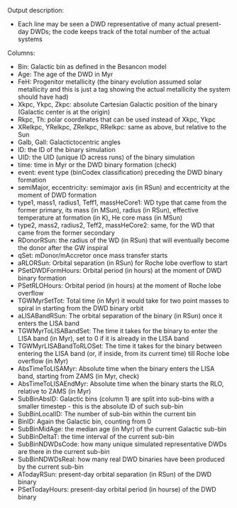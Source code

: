 Output description:
- Each line may be seen a DWD representative of many actual present-day DWDs; the code keeps track of the total number of the actual systems

Columns:
- Bin: Galactic bin as defined in the Besancon model
- Age: The age of the DWD in Myr
- FeH: Progenitor metallicity (the binary evolution assumed solar metallicity and this is just a tag showing the actual metallicity the system should have had)
- Xkpc, Ykpc, Zkpc: absolute Cartesian Galactic position of the binary (Galactic center is at the origin)
- Rkpc, Th: polar coordinates that can be used instead of Xkpc, Ykpc
- XRelkpc, YRelkpc, ZRelkpc, RRelkpc: same as above, but relative to the Sun
- Galb, Gall: Galactictocentric angles
- ID: the ID of the binary simulation
- UID: the UID (unique ID acress runs) of the binary simulation
- time: time in Myr or the DWD binary formation (check)
- event: event type (binCodex classification) preceding the DWD binary formation
- semiMajor, eccentricity: semimajor axis (in RSun) and eccentricity at the moment of DWD formation
- type1, mass1, radius1, Teff1, massHeCore1: WD type that came from the former primary, its mass (in MSun), radius (in RSun), effective temperature at formation (in K), He core mass (in MSun)
- type2, mass2, radius2, Teff2, massHeCore2: same, for the WD that came from the former secondary
- RDonorRSun: the radius of the WD (in RSun) that will eventually become the donor after the GW inspiral
- qSet: mDonor/mAccretor once mass transfer starts
- aRLORSun: Orbital separation (in RSun) for Roche lobe overflow to start
- PSetDWDFormHours: Orbital period (in hours) at the moment of DWD binary formation
- PSetRLOHours: Orbital period (in hours) at the moment of Roche lobe overflow
- TGWMyrSetTot: Total time (in Myr) it would take for two point masses to spiral in starting from the DWD binary orbit
- aLISABandRSun: The orbital separation of the binary (in RSun) once it enters the LISA band
- TGWMyrToLISABandSet: The time it takes for the binary to enter the LISA band (in Myr), set to 0 if it is already in the LISA band
- TGWMyrLISABandToRLOSet: The time it takes for the binary between entering the LISA band (or, if inside, from its current time) till Roche lobe overflow (in Myr)
- AbsTimeToLISAMyr: Absolute time when the binary enters the LISA band, starting from ZAMS (in Myr, check)
- AbsTimeToLISAEndMyr: Absolute time when the binary starts the RLO, relative to ZAMS (in Myr)
- SubBinAbsID: Galactic bins (column 1) are split into sub-bins with a smaller timestep - this is the absolute ID of such sub-bin
- SubBinLocalID: The number of sub-bin within the current bin
- BinID: Again the Galactic bin, counting from 0
- SubBinMidAge: the median age (in Myr) of the current Galactic sub-bin
- SubBinDeltaT: the time interval of the current sub-bin
- SubBinNDWDsCode: how many unique simulated representative DWDs are there in the current sub-bin
- SubBinNDWDsReal: how many real DWD binaries have been produced by the current sub-bin
- ATodayRSun: present-day orbital separation (in RSun) of the DWD binary
- PSetTodayHours: present-day orbital period (in hourse) of the DWD binary
